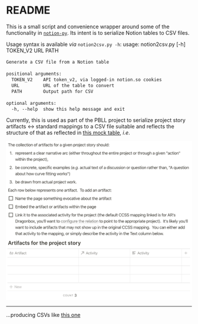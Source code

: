 # README

This is a small script and convenience wrapper around some of the functionality in [`notion-py`](https://github.com/jamalex/notion-py).  Its intent is to serialize Notion tables to CSV files.

Usage syntax is available _via_ `notion2csv.py -h`:
usage: notion2csv.py [-h] TOKEN_V2 URL PATH

```text
Generate a CSV file from a Notion table

positional arguments:
  TOKEN_V2    API token_v2, via logged-in notion.so cookies
  URL         URL of the table to convert
  PATH        Output path for CSV

optional arguments:
  -h, --help  show this help message and exit
```

Currently, this is used as part of the PBLL project to serialize project story artifacts ↔ standard mappings to a CSV file suitable and reflects the structure of that as reflected in [this mock table](https://www.notion.so/powderhousepbll/7f9e7bb5fafe4df2bcd3bbcf2baf7348?v=07e6604a555543d6adffcf48257988ab), _i.e_.

![Project story summary and schema screenshot](story-summary.png?raw=true)

---
…producing CSVs like [this one](https://share.getcloudapp.com/OAuBNBG9)